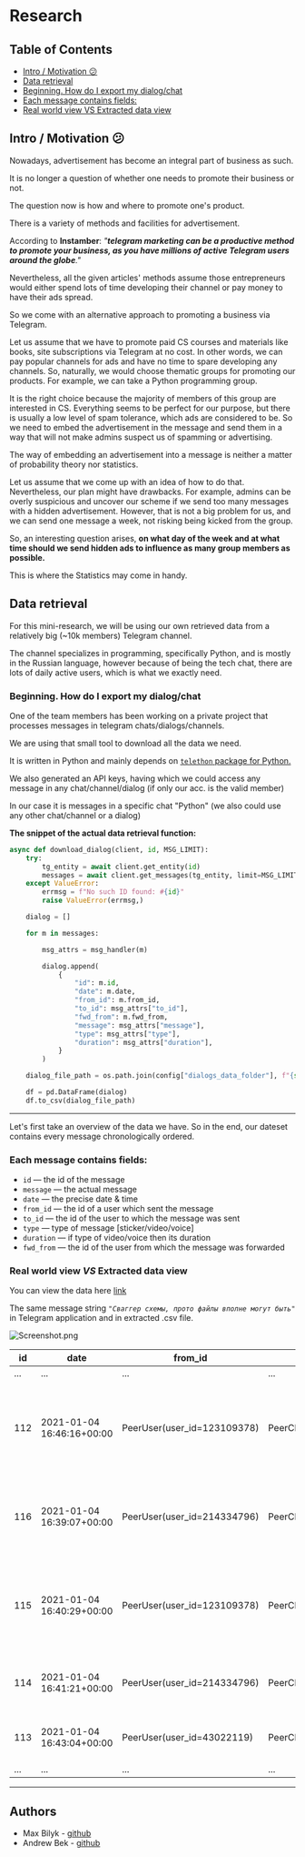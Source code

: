 # Research

## Table of Contents
* [Intro / Motivation 😕](#intro--motivation-)
* [Data retrieval](#data-retrieval)
* [Beginning. How do I export my dialog/chat](#beginning-how-do-i-export-my-dialogchat)
* [Each message contains fields:](#each-message-contains-fields)
* [Real world view VS Extracted data view](#real-world-view-vs-extracted-data-view)

## Intro / Motivation 😕

Nowadays, advertisement has become an integral part of business as such.

It is no longer a question of whether one needs to promote their business or not.

The question now is how and where to promote one's product.

There is a variety of methods and facilities for advertisement.

According to **Instamber**: *"**telegram marketing can be a productive method to promote your business, as you have millions of active Telegram users around the globe**."*

Nevertheless, all the given articles' methods assume those entrepreneurs would either spend lots of time developing their channel or pay money to have their ads spread.

So we come with an alternative approach to promoting a business via Telegram.

Let us assume that we have to promote paid CS courses and materials like books, site subscriptions via Telegram at no cost. In other words, we can pay popular channels for ads and have no time to spare developing any channels. So, naturally, we would choose thematic groups for promoting our products. For example, we can take a Python programming group.

It is the right choice because the majority of members of this group are interested in CS. Everything seems to be perfect for our purpose, but there is usually a low level of spam tolerance, which ads are considered to be. So we need to embed the advertisement in the message and send them in a way that will not make admins suspect us of spamming or advertising.

The way of embedding an advertisement into a message is neither a matter of probability theory nor statistics.

Let us assume that we come up with an idea of how to do that. Nevertheless, our plan might have drawbacks. For example, admins can be overly suspicious and uncover our scheme if we send too many messages with a hidden advertisement. However, that is not a big problem for us, and we can send one message a week, not risking being kicked from the group.

So, an interesting question arises, **on what day of the week and at what time should we send hidden ads to influence as many group members as possible.**

This is where the Statistics may come in handy.


## Data retrieval

For this mini-research, we will be using our own retrieved data from a relatively big (~10k members) Telegram channel.

The channel specializes in programming, specifically Python, and is mostly in the Russian language, however because of being the tech chat, there are lots of daily active users, which is what we exactly need.

### Beginning. How do I export my dialog/chat

One of the team members has been working on a private project that processes messages in telegram chats/dialogs/channels.

We are using that small tool to download all the data we need.

It is written in Python and mainly depends on [`telethon` package for Python.](https://pypi.org/project/Telethon/)

We also generated an API keys, having which we could access any message in any chat/channel/dialog (if only our acc. is the valid member)

In our case it is messages in a specific chat "Python" (we also could use any other chat/channel or a dialog)

**The snippet of the actual data retrieval function:**

```python
async def download_dialog(client, id, MSG_LIMIT):
    try:
        tg_entity = await client.get_entity(id)
        messages = await client.get_messages(tg_entity, limit=MSG_LIMIT)
    except ValueError:
        errmsg = f"No such ID found: #{id}"
        raise ValueError(errmsg,)

    dialog = []

    for m in messages:

        msg_attrs = msg_handler(m)

        dialog.append(
            {
                "id": m.id,
                "date": m.date,
                "from_id": m.from_id,
                "to_id": msg_attrs["to_id"],
                "fwd_from": m.fwd_from,
                "message": msg_attrs["message"],
                "type": msg_attrs["type"],
                "duration": msg_attrs["duration"],
            }
        )

    dialog_file_path = os.path.join(config["dialogs_data_folder"], f"{str(id)}.csv")

    df = pd.DataFrame(dialog)
    df.to_csv(dialog_file_path)
```

---

Let's first take an overview of the data we have. So in the end, our dateset contains every message chronologically ordered.

### Each message contains fields:

- `id` — the id of the message
- `message` — the actual message
- `date` — the precise date & time
- `from_id` — the id of a user which sent the message
- `to_id` — the id of the user to which the message was sent
- `type` — type of message [sticker/video/voice]
- `duration` — if type of video/voice then its duration
- `fwd_from` — the id of the user from which the message was forwarded

### Real world view *VS* Extracted data view

You can view the data here [link](https://www.dropbox.com/s/7rykwc27tq2v1ic/data.csv?dl=0)

The same message string *`"Сваггер схемы, прото файлы вполне могут быть"`* in Telegram application and in extracted .csv file.

![Screenshot.png](https://www.dropbox.com/s/5hoseahjo83k9b2/screenshot.png?dl=0)

| id  | date                      | from_id                     | to_id                              | fwd_from                                                                                             | message | type | duration |
|-----|---------------------------|-----------------------------|------------------------------------|------------------------------------------------------------------------------------------------------|---------|------|----------|
| ... | ...                       | ...                         | ...                                | ...                                                                                                  | ...     | ...  | ...      |
| 112 | 2021-01-04 16:46:16+00:00 | PeerUser(user_id=123109378) | PeerChannel(channel_id=1007166727) | Спасибо. В таком случае немного раздражает в каждом сервисе писать сериализацию/десереализацию       | text    |      |          |
| 116 | 2021-01-04 16:39:07+00:00 | PeerUser(user_id=214334796) | PeerChannel(channel_id=1007166727) | А зачем общие дто, если бд разные, и языки могут быть разные? Общие .proto файлы или схемы разве что | text    |      |          |
| 115 | 2021-01-04 16:40:29+00:00 | PeerUser(user_id=123109378) | PeerChannel(channel_id=1007166727) | Ну возможно, если обобщить мой вопрос то: как описывают и следят за контрактами на уровне сервисов   | text    |      |          |
| 114 | 2021-01-04 16:41:21+00:00 | PeerUser(user_id=214334796) | PeerChannel(channel_id=1007166727) | Документацией, end to end тестами, общими схемами                                                    | text    |      |          |
| 113 | 2021-01-04 16:43:04+00:00 | PeerUser(user_id=43022119)  | PeerChannel(channel_id=1007166727) | Сваггер схемы, прото файлы вполне могут быть                                                         | text    |      |          |
| ... | ...                       | ...                         | ...                                | ...                                                                                                  | ...     | ...  | ...      |
---

## Authors

- Max Bilyk - [github](https://github.com/MaxBi2019)
- Andrew Bek - [github](https://github.com/ReyBroncas)
